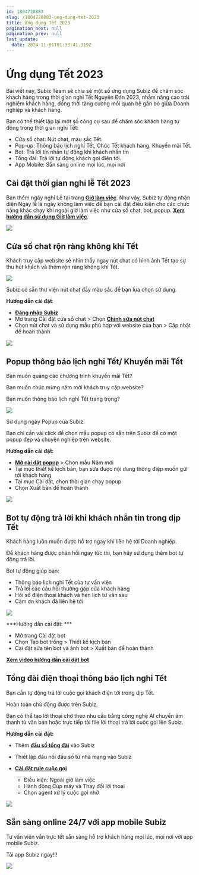 ```yaml
---
id: 1804720883
slug: /1804720883-ung-dung-tet-2023
title: Ứng dụng Tết 2023
pagination_next: null
pagination_prev: null
last_update:
  date: 2024-11-01T01:39:41.319Z
---
```


# Ứng dụng Tết 2023 




Bài viết này, Subiz Team sẽ chia sẻ một số ứng dụng Subiz để chăm sóc khách hàng trong thời gian nghỉ Tết Nguyên Đán 2023, nhằm nâng cao trải nghiệm khách hàng, đồng thời tăng cường mối quan hệ gắn bó giữa Doanh nghiệp và khách hàng.

Bạn có thể thiết lập lại một số công cụ sau để chăm sóc khách hàng tự động trong thời gian nghỉ Tết:

- Cửa sổ chat: Nút chat, màu sắc Tết.
- Pop-up: Thông báo lịch nghỉ Tết, Chúc Tết khách hàng, Khuyến mãi Tết.
- Bot: Trả lời tin nhắn tự động khi khách nhắn tin
- Tổng đài: Trả lời tự động khách gọi điện tới.
- App Mobile: Sẵn sàng online mọi lúc, mọi nơi
## Cài đặt thời gian nghỉ lễ Tết 2023


Bạn thêm ngày nghỉ Lễ tại trang **[Giờ làm việc](https://app.subiz.com.vn/settings/business-hours)**. Như vậy, Subiz tự động nhận diện Ngày lễ là ngày không làm việc để bạn cài đặt điều kiện cho các chức năng khác chạy khi ngoài giờ làm việc như cửa sổ chat, bot, popup. **[Xem hướng dẫn sử dụng Giờ làm việc](https://subiz.com.vn/docs/1954376476-gio-lam-viec)**.


![](https://vcdn.subiz-cdn.com/file/2e57e6b94910646cf254d29ea69b89ae7bec5910089f61ee19744e6de2d54263_acpxkgumifuoofoosble)

## Cửa sổ chat rộn ràng không khí Tết


Khách truy cập website sẽ nhìn thấy ngay nút chat có hình ảnh Tết tạo sự thu hút khách và thêm rộn ràng không khí Tết.


![](https://vcdn.subiz-cdn.com/file/e058636974a045e76a2e3344d747beb0ec0b3168b1f2081ee477bbccc2b9ac29_acpxkgumifuoofoosble)


Subiz có sẵn thư viện nút chat đầy màu sắc để bạn lựa chọn sử dụng.

**Hướng dẫn cài đặt**: 

- **[Đăng nhập Subiz](https://app.subiz.com.vn/)**
- Mở trang Cài đặt cửa sổ chat > Chọn **[Chỉnh sửa nút chat](https://app.subiz.com.vn/chatbox/design)**
- Chọn nút chat và sử dụng mẫu phù hợp với website của bạn > Cập nhật để hoàn thành


![](https://vcdn.subiz-cdn.com/file/a906383d83d4f664f36fa26ed6cc5e59fba216e8e7377349c034ee98b7a594b6_acpxkgumifuoofoosble)





## Popup thông báo lịch nghỉ Tết/ Khuyến mãi Tết


Bạn muốn quảng cáo chương trình khuyến mãi Tết?

Bạn muốn chúc mừng năm mới khách truy cập website?

Bạn muốn thông báo lịch nghỉ Tết trang trọng?


![](https://vcdn.subiz-cdn.com/file/3c5fba71a222f7cc86965645e45a361ceb91db54c8cc89609138a07bdae8f725_acpxkgumifuoofoosble)




Sử dụng ngay Popup của Subiz.

Bạn chỉ cần vài click để chọn mẫu popup có sẵn trên Subiz để có một popup đẹp và chuyên nghiệp trên website.

**Hướng dẫn cài đặt:** 

- **[Mở cài đặt popup](https://app.subiz.com.vn/web_plugin/create#)** > Chọn mẫu Năm mới
- Tại mục thiết kế kịch bản, bạn sửa được nội dung thông điệp muốn gửi tới khách hàng
- Tại mục Cài đặt, chọn thời gian chạy popup
- Chọn Xuất bản để hoàn thành


![](https://vcdn.subiz-cdn.com/file/c91eff37bb5d56b27661bd8a7c68174a236c524c0ad04d31ee017f5a8bf71e12_acpxkgumifuoofoosble)

## Bot tự động trả lời khi khách nhắn tin trong dịp Tết


Khách hàng luôn muốn được hỗ trợ ngay khi liên hệ tới Doanh nghiệp.

Để khách hàng được phản hồi ngay tức thì, bạn hãy sử dụng thêm bot tự động trả lời.

Bot tự động giúp bạn: 

- Thông báo lịch nghỉ Tết của tư vấn viên
- Trả lời các câu hỏi thường gặp của khách hàng
- Hỏi số điện thoại khách và hẹn lịch tư vấn sau
- Cảm ơn khách đã liên hệ tới


![](https://vcdn.subiz-cdn.com/file/a3e934fb7451cc7c95b95fa8bc4a8b6eb8c7706ea6dd48a0bc9a7c7879b57318_acpxkgumifuoofoosble)


***Hướng dẫn cài đặt: ***

- Mở trang Cài đặt bot
- Chọn Tạo bot trống > Thiết kế kịch bản
- Cài đặt sửa tên bot và ảnh bot > Xuất bản để hoàn thành

**[Xem video hướng dẫn cài đặt bot](https://www.youtube.com/watch?v=IvUPSEgX2_g)**
## Tổng đài điện thoại thông báo lịch nghỉ Tết


Bạn cần tự động trả lời cuộc gọi khách điện tới trong dịp Tết.

Hoàn toàn chủ động được trên Subiz.

Bạn có thể tạo lời thoại chờ theo nhu cầu bằng công nghệ AI chuyển âm thanh từ văn bản hoặc trực tiếp tải file lời thoại trả lời cuộc gọi lên Subiz.

**Hướng dẫn cài đặt:**

- Thêm **[đầu số tổng đài](https://app.subiz.com.vn/settings/call-center)** vào Subiz
- Thiết lập đấu nối đầu số từ nhà mạng vào Subiz
- **[Cài đặt rule cuộc gọi](https://app.subiz.com.vn/settings/rule-setting)**

    - Điều kiện: Ngoài giờ làm việc
    - Hành động Cúp máy và Thay đổi lời thoại
    - Chọn agent xử lý cuộc gọi nhỡ


![](https://vcdn.subiz-cdn.com/file/b55c23cd9f090d065296e0eac41356e6b5454bdd8179c5947091adbe9703c516_acpxkgumifuoofoosble)

## Sẵn sàng online 24/7 với app mobile Subiz


Tư vấn viên vẫn trực tết sẵn sàng hỗ trợ khách hàng mọi lúc, mọi nơi với app mobile Subiz.

Tải app Subiz ngay!!!


![](https://vcdn.subiz-cdn.com/file/9f021e50d89901ed11a48111f04362f9f65edf11916cd23f73684307145538be_acpxkgumifuoofoosble)